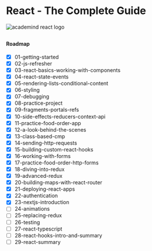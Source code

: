 # React - The Complete Guide

![academind react logo](https://i.imgur.com/UJn28OT.png)
##

#### Roadmap
 - [x] 01-getting-started
 - [x] 02-js-refresher
 - [x] 03-react-basics-working-with-components
 - [x] 04-react-state-events
 - [x] 05-rendering-lists-conditional-content
 - [x] 06-styling
 - [x] 07-debugging
 - [x] 08-practice-project
 - [x] 09-fragments-portals-refs
 - [x] 10-side-effects-reducers-context-api
 - [x] 11-practice-food-order-app
 - [x] 12-a-look-behind-the-scenes
 - [x] 13-class-based-cmp
 - [x] 14-sending-http-requests
 - [x] 15-building-custom-react-hooks
 - [x] 16-working-with-forms
 - [x] 17-practice-food-order-http-forms
 - [x] 18-diving-into-redux
 - [x] 19-advanced-redux
 - [x] 20-building-maps-with-react-router
 - [x] 21-deploying-react-apps
 - [x] 22-authentication
 - [x] 23-nextjs-introduction
 - [ ] 24-animations
 - [ ] 25-replacing-redux
 - [ ] 26-testing
 - [ ] 27-react-typescript
 - [ ] 28-react-hooks-intro-and-summary
 - [ ] 29-react-summary
